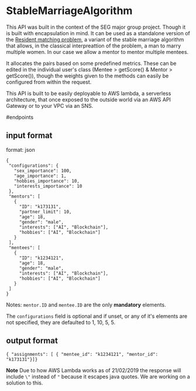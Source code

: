# StableMarriageAlgorithm
 This API was built in the context of the SEG major group project. Though it is built with encapsulation in mind. It can be used as a standalone version of the [Resident matching problem](https://en.wikipedia.org/wiki/National_Resident_Matching_Program#Matching_algorithm), a variant of the stable marriage algorithm that allows, in the classical interpreattion of the problem, a man to marry multiple women. In our case we allow a mentor to mentor multiple mentees.
 
 It allocates the pairs based on some predefined metrics. These can be edited in the individual user's class (Mentee > getScore() & Mentor > getScore()), though the weights given to the methods can easily be configured from within the request.
 
 This API is built to be easily deployable to AWS lambda, a serverless architecture, that once exposed to the outside world via an AWS API Gateway or to your VPC via an SNS.
 
 #endpoints
 
 ## input format
 format: json
 ```
 {
  "configurations": {
    "sex_importance": 100,
    "age_importance": 1,
    "hobbies_importance": 10,
    "interests_importance": 10
  },
  "mentors": [
    {
      "ID": "k173131",
      "partner_limit": 10,
      "age": 18,
      "gender": "male",
      "interests": ["AI", "Blockchain"],
      "hobbies": ["AI", "Blockchain"]
    }
  ],
  "mentees": [
    {
      "ID": "k1234121",
      "age": 18,
      "gender": "male",
      "interests": ["AI", "Blockchain"],
      "hobbies": ["AI", "Blockchain"]
    }
  ]
}
```
Notes:
```mentor.ID``` and ```mentee.ID``` are the only **mandatory** elements.

The ```configurations``` field is optional and if unset, or any of it's elements are not specified, they are defaulted to 1, 10, 5, 5.

## output format
``` { "assignments": [ { "mentee_id": "k1234121", "mentor_id": "k173131"}]} ``` 

**Note** Due to how AWS Lambda works as of 21/02/2019 the response will include ```\"``` instead of ```"``` because it escapes java quotes. We are working on a solution to this.
